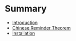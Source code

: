 # Summary

* [Introduction](README.md)
* [Chinese Reminder Theorem](chinese_reminder_theorem.md)
* [Installation](installation.md)

